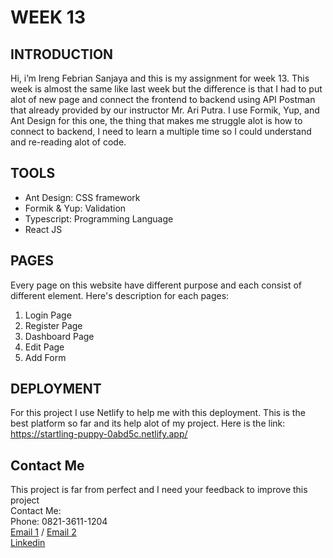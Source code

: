 # WEEK 13 


## INTRODUCTION

Hi, i’m Ireng Febrian Sanjaya and this is my assignment for week 13. This week is almost the same like last week but the difference is that I had to put alot of new page and connect the frontend to backend using API Postman that already provided by our instructor Mr. Ari Putra. I use Formik, Yup, and Ant Design for this one, the thing that makes me struggle alot is how to connect to backend, I need to learn a multiple time so I could understand and re-reading alot of code. 


## TOOLS

- Ant Design: CSS framework
- Formik & Yup: Validation
- Typescript: Programming Language
- React JS

## PAGES
Every page on this website have different purpose and each consist of different element. Here's description for each pages:

1. Login Page
2. Register Page
3. Dashboard Page
4. Edit Page
5. Add Form


## DEPLOYMENT

For this project I use Netlify to help me with this deployment. This is the best platform so far and its help alot of my project. Here is the link: 
https://startling-puppy-0abd5c.netlify.app/


## Contact Me
This project is far from perfect and I need your feedback to improve this project <br>
Contact Me: <br>
Phone: 0821-3611-1204 <br>
[Email 1](febriansajaya22@gmail.com) / [Email 2](febriansanjaya22@gmail.com) <br>
[Linkedin](http://linkedin.com/in/ireng-febrian-sanjaya-6a79211a7)
